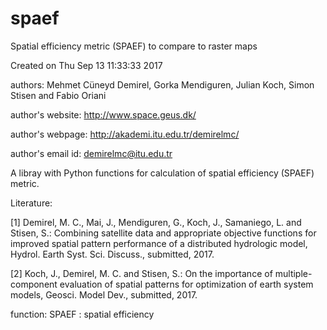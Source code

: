 # spaef

Spatial efficiency metric  (SPAEF) to compare to raster maps


Created on Thu Sep 13 11:33:33 2017

authors:                 Mehmet Cüneyd Demirel, Gorka Mendiguren, Julian Koch, Simon Stisen and Fabio Oriani

author's website:        http://www.space.geus.dk/

author's webpage:        http://akademi.itu.edu.tr/demirelmc/

author's email id:       demirelmc@itu.edu.tr

A libray with Python functions for calculation of spatial efficiency (SPAEF) metric.

Literature:

[1] Demirel, M. C., Mai, J., Mendiguren, G., Koch, J., Samaniego, L. and Stisen, S.: Combining satellite data and appropriate objective functions for improved spatial pattern performance of a distributed hydrologic model, Hydrol. Earth Syst. Sci. Discuss., submitted, 2017.

[2] Koch, J., Demirel, M. C. and Stisen, S.: On the importance of multiple-component evaluation of spatial patterns for optimization of earth system models, Geosci. Model Dev., submitted, 2017.

function:
    SPAEF : spatial efficiency   
